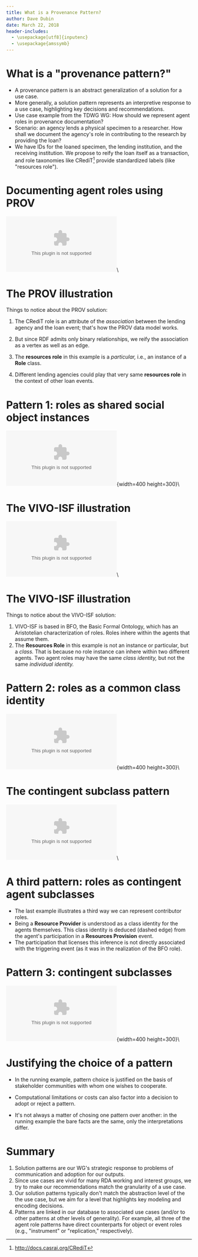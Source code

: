 ```yaml
---
title: What is a Provenance Pattern?
author: Dave Dubin
date: March 22, 2018
header-includes:
  - \usepackage[utf8]{inputenc}
  - \usepackage{amssymb}
---
```


# What is a "provenance pattern?"

- A provenance pattern is an abstract generalization of a solution for a use case.
- More generally, a solution pattern represents an interpretive response to a use case, 
  highlighting key decisions and recommendations.
- Use case example from the TDWG WG: How should we represent agent roles in provenance documentation?
- Scenario: an agency lends a physical specimen to a researcher. How shall we document the agency's
  role in contributing to the research by providing the loan?
- We have IDs for the loaned specimen, the lending institution, and the receiving institution. We
  propose to reify the loan itself as a transaction, and role taxonomies like CRediT[^c] provide
  standardized labels (like "resources role").

[^c]: http://docs.casrai.org/CRediT

# Documenting agent roles using PROV

![PROV solution](loan2.eps)\

# The PROV illustration

Things to notice about the PROV solution:

1. The CRediT role is an attribute of the *association* between the
   lending agency and the loan event; that's how the PROV data model
   works.

2. But since RDF admits only binary relationships, we reify the
   association as a vertex as well as an edge.

3. The **resources role** in this example is a *particular,* i.e., an
   instance of a **Role** class.

4. Different lending agencies could play that very same **resources
   role** in the context of other loan events.


# Pattern 1: roles as shared social object instances

![Platonistic pattern](Platonistic.eps){width=400 height=300}\

# The VIVO-ISF illustration

![VIVO solution](loan1.eps)\

# The VIVO-ISF illustration

Things to notice about the VIVO-ISF solution:

1. VIVO-ISF is based in BFO, the Basic Formal Ontology, which has an
   Aristotelian characterization of roles. Roles inhere within the
   agents that assume them.
2. The **Resources Role** in this example is not an instance or
   particular, but a *class.* That is because no role instance can
   inhere within two different agents. Two agent roles may have the
   same *class identity,* but not the same *individual identity.*

# Pattern 2: roles as a common class identity

![Aristotelian pattern](Aristotelian.eps){width=400 height=300}\

# The contingent subclass pattern

![3rd solution](loan3.eps)\

# A third pattern: roles as contingent agent subclasses

- The last example illustrates a third way we can represent
  contributor roles.
- Being a **Resource Provider** is understood as a class identity for
  the agents themselves. This class identity is deduced (dashed edge)
  from the agent's participation in a **Resources Provision** event.
- The participation that licenses this inference is not directly
  associated with the triggering event (as it was in the realization
  of the BFO role).

# Pattern 3: contingent subclasses

![Contingent subclass pattern](AgentClass.eps){width=400 height=300}\

# Justifying the choice of a pattern

- In the running example, pattern choice is justified on the basis of
  stakeholder communities with whom one wishes to cooperate.

- Computational limitations or costs can also factor into a decision to
  adopt or reject a pattern.

- It's not always a matter of chosing one pattern over another:
  in the running example the bare facts are the same, only the
  interpretations differ.


# Summary

1. Solution patterns are our WG's strategic response to problems of
   communication and adoption for our outputs.
2. Since use cases are vivid for many RDA working and interest groups,
   we try to make our recommendations match the granularity of a use case.
3. Our solution patterns typically don't match the abstraction level of the
   the use case, but we aim for a level that highlights key modeling and
   encoding decisions.
4. Patterns are linked in our database to associated use cases (and/or to
   other patterns at other levels of generality). For example, all three
   of the agent role patterns have direct counterparts for object or
   event roles (e.g., "instrument" or "replication," respectively).

